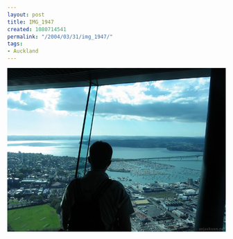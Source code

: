 ```yaml
---
layout: post
title: IMG_1947
created: 1080714541
permalink: "/2004/03/31/img_1947/"
tags:
- Auckland
---
```


<img src="/image/images/img_1947-502.jpg"/>

